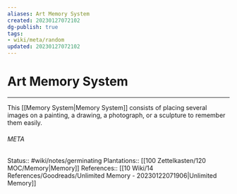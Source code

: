 ```yaml
---
aliases: Art Memory System
created: 20230127072102
dg-publish: true
tags:
- wiki/meta/random
updated: 20230127072102
---
```

# Art Memory System
---
This [[Memory System\|Memory System]] consists of placing several images on a painting, a drawing, a photograph, or a sculpture to remember them easily.



###### META
Status:: #wiki/notes/germinating 
Plantations:: [[100 Zettelkasten/120 MOC/Memory\|Memory]]
References:: [[10 Wiki/14 References/Goodreads/Unlimited Memory - 20230122071906\|Unlimited Memory]]
